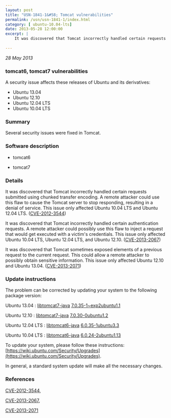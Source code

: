 ```yaml
---
layout: post
title: "USN-1841-1&#58; Tomcat vulnerabilities"
permalink: /usn/usn-1841-1/index.html
category: [ ubuntu-10.04-lts]
date: 2013-05-28 12:00:00
excerpt: |
    It was discovered that Tomcat incorrectly handled certain requests submitted using chunked transfer encoding. A remote attacker could use this flaw to cause the Tomcat server to stop responding, resulting in a denial of service. This issue only affected Ubuntu 10.04 LTS and Ubuntu 12.04 LTS. ([CVE-2012-3544](http://people.ubuntu.com/~ubuntu-security/cve/CVE-2012-3544))
    
--- 
```

 
 

*28 May 2013*

### tomcat6, tomcat7 vulnerabilities

A security issue affects these releases of Ubuntu and its derivatives:

* Ubuntu 13.04
* Ubuntu 12.10
* Ubuntu 12.04 LTS
* Ubuntu 10.04 LTS

### Summary

Several security issues were fixed in Tomcat. 

### Software description

* tomcat6 

* tomcat7 

### Details

It was discovered that Tomcat incorrectly handled certain requests submitted using chunked transfer encoding. A remote attacker could use this flaw to cause the Tomcat server to stop responding, resulting in a denial of service. This issue only affected Ubuntu 10.04 LTS and Ubuntu 12.04 LTS. ([CVE-2012-3544](http://people.ubuntu.com/~ubuntu-security/cve/CVE-2012-3544))

It was discovered that Tomcat incorrectly handled certain authentication requests. A remote attacker could possibly use this flaw to inject a request that would get executed with a victim&#39;s credentials. This issue only affected Ubuntu 10.04 LTS, Ubuntu 12.04 LTS, and Ubuntu 12.10. ([CVE-2013-2067](http://people.ubuntu.com/~ubuntu-security/cve/CVE-2013-2067))

It was discovered that Tomcat sometimes exposed elements of a previous request to the current request. This could allow a remote attacker to possibly obtain sensitive information. This issue only affected Ubuntu 12.10 and Ubuntu 13.04. ([CVE-2013-2071](http://people.ubuntu.com/~ubuntu-security/cve/CVE-2013-2071)) 

### Update instructions

The problem can be corrected by updating your system to the following package version:

Ubuntu 13.04
 : [libtomcat7-java](https://launchpad.net/ubuntu/+source/tomcat7) <span> [7.0.35-1~exp2ubuntu1.1](https://launchpad.net/ubuntu/+source/tomcat7/7.0.35-1~exp2ubuntu1.1) </span> 

Ubuntu 12.10
 : [libtomcat7-java](https://launchpad.net/ubuntu/+source/tomcat7) <span> [7.0.30-0ubuntu1.2](https://launchpad.net/ubuntu/+source/tomcat7/7.0.30-0ubuntu1.2) </span> 

Ubuntu 12.04 LTS
 : [libtomcat6-java](https://launchpad.net/ubuntu/+source/tomcat6) <span> [6.0.35-1ubuntu3.3](https://launchpad.net/ubuntu/+source/tomcat6/6.0.35-1ubuntu3.3) </span> 

Ubuntu 10.04 LTS
 : [libtomcat6-java](https://launchpad.net/ubuntu/+source/tomcat6) <span> [6.0.24-2ubuntu1.13](https://launchpad.net/ubuntu/+source/tomcat6/6.0.24-2ubuntu1.13) </span> 

To update your system, please follow these instructions: [https://wiki.ubuntu.com/Security/Upgrades](https://wiki.ubuntu.com/Security/Upgrades).

In general, a standard system update will make all the necessary changes. 

### References

 
 [CVE-2012-3544](http://people.ubuntu.com/~ubuntu-security/cve/CVE-2012-3544), 

 [CVE-2013-2067](http://people.ubuntu.com/~ubuntu-security/cve/CVE-2013-2067), 

 [CVE-2013-2071](http://people.ubuntu.com/~ubuntu-security/cve/CVE-2013-2071)
 

